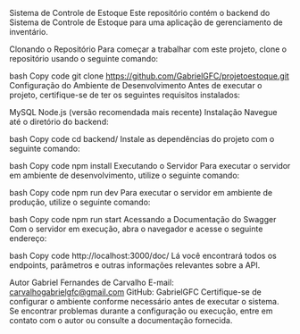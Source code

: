 Sistema de Controle de Estoque
Este repositório contém o backend do Sistema de Controle de Estoque para uma aplicação de gerenciamento de inventário.

Clonando o Repositório
Para começar a trabalhar com este projeto, clone o repositório usando o seguinte comando:

bash
Copy code
git clone https://github.com/GabrielGFC/projetoestoque.git
Configuração do Ambiente de Desenvolvimento
Antes de executar o projeto, certifique-se de ter os seguintes requisitos instalados:

MySQL
Node.js (versão recomendada mais recente)
Instalação
Navegue até o diretório do backend:

bash
Copy code
cd backend/
Instale as dependências do projeto com o seguinte comando:

bash
Copy code
npm install
Executando o Servidor
Para executar o servidor em ambiente de desenvolvimento, utilize o seguinte comando:

bash
Copy code
npm run dev
Para executar o servidor em ambiente de produção, utilize o seguinte comando:

bash
Copy code
npm run start
Acessando a Documentação do Swagger
Com o servidor em execução, abra o navegador e acesse o seguinte endereço:

bash
Copy code
http://localhost:3000/doc/
Lá você encontrará todos os endpoints, parâmetros e outras informações relevantes sobre a API.

Autor
Gabriel Fernandes de Carvalho
E-mail: carvalhogabrielgfc@gmail.com
GitHub: GabrielGFC
Certifique-se de configurar o ambiente conforme necessário antes de executar o sistema. Se encontrar problemas durante a configuração ou execução, entre em contato com o autor ou consulte a documentação fornecida.
